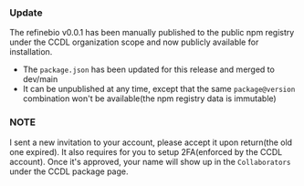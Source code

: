 ### Update

The refinebio v0.0.1 has been manually published to the public npm registry under the CCDL organization scope and now publicly available for installation.

- The `package.json` has been updated for this release and merged to dev/main
- It can be unpublished at any time, except that the same `package@version` combination won't be available(the npm registry data is immutable)

### NOTE

I sent a new invitation to your account, please accept it upon return(the old one expired). It also requires for you to setup 2FA(enforced by the CCDL account). Once it's approved, your name will show up in the `Collaborators` under the CCDL package page.
